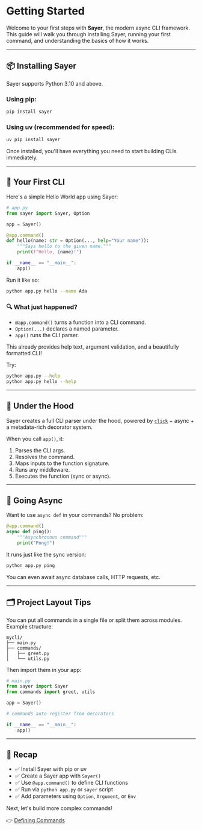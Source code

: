 # Getting Started

Welcome to your first steps with **Sayer**, the modern async CLI framework. This guide will walk you through installing Sayer, running your first command, and understanding the basics of how it works.

---

## 📦 Installing Sayer

Sayer supports Python 3.10 and above.

### Using pip:

```bash
pip install sayer
```

### Using uv (recommended for speed):

```bash
uv pip install sayer
```

Once installed, you'll have everything you need to start building CLIs immediately.

---

## 🚀 Your First CLI

Here's a simple Hello World app using Sayer:

```python
# app.py
from sayer import Sayer, Option

app = Sayer()

@app.command()
def hello(name: str = Option(..., help="Your name")):
    """Says hello to the given name."""
    print(f"Hello, {name}!")

if __name__ == "__main__":
    app()
```

Run it like so:

```bash
python app.py hello --name Ada
```

### 🔍 What just happened?

* `@app.command()` turns a function into a CLI command.
* `Option(...)` declares a named parameter.
* `app()` runs the CLI parser.

This already provides help text, argument validation, and a beautifully formatted CLI!

Try:

```bash
python app.py --help
python app.py hello --help
```

---

## 🧠 Under the Hood

Sayer creates a full CLI parser under the hood, powered by [`click`](https://click.palletsprojects.com/) + async + a metadata-rich decorator system.

When you call `app()`, it:

1. Parses the CLI args.
2. Resolves the command.
3. Maps inputs to the function signature.
4. Runs any middleware.
5. Executes the function (sync or async).

---

## 🧪 Going Async

Want to use `async def` in your commands? No problem:

```python
@app.command()
async def ping():
    """Asynchronous command"""
    print("Pong!")
```

It runs just like the sync version:

```bash
python app.py ping
```

You can even await async database calls, HTTP requests, etc.

---

## 🗂️ Project Layout Tips

You can put all commands in a single file or split them across modules. Example structure:

```
mycli/
├── main.py
├── commands/
│   ├── greet.py
│   └── utils.py
```

Then import them in your app:

```python
# main.py
from sayer import Sayer
from commands import greet, utils

app = Sayer()

# commands auto-register from decorators

if __name__ == "__main__":
    app()
```

---

## 🧰 Recap

* ✅ Install Sayer with pip or uv
* ✅ Create a Sayer app with `Sayer()`
* ✅ Use `@app.command()` to define CLI functions
* ✅ Run via `python app.py` or `sayer` script
* ✅ Add parameters using `Option`, `Argument`, or `Env`

Next, let's build more complex commands!

👉 [Defining Commands](./features/commands.md)
